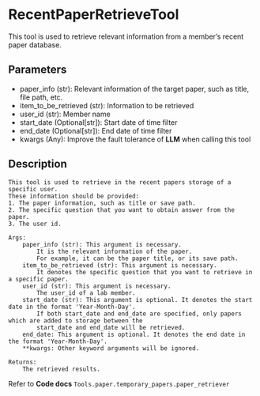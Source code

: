 # RecentPaperRetrieveTool

This tool is used to retrieve relevant information from a member’s recent paper database.

## Parameters
- paper_info (str): Relevant information of the target paper, such as title, file path, etc.
- item_to_be_retrieved (str): Information to be retrieved
- user_id (str): Member name
- start_date (Optional[str]): Start date of time filter
- end_date (Optional[str]): End date of time filter
- kwargs (Any): Improve the fault tolerance of **LLM** when calling this tool

## Description
```text
This tool is used to retrieve in the recent papers storage of a specific user.
These information should be provided:
1. The paper information, such as title or save path.
2. The specific question that you want to obtain answer from the paper.
3. The user id.

Args:
    paper_info (str): This argument is necessary.
        It is the relevant information of the paper.
        For example, it can be the paper title, or its save path.
    item_to_be_retrieved (str): This argument is necessary.
        It denotes the specific question that you want to retrieve in a specific paper.
    user_id (str): This argument is necessary.
        The user_id of a lab member.
    start_date (str): This argument is optional. It denotes the start date in the format 'Year-Month-Day'.
        If both start_date and end_date are specified, only papers which are added to storage between the
        start_date and end_date will be retrieved.
    end_date: This argument is optional. It denotes the end date in the format 'Year-Month-Day'.
    **kwargs: Other keyword arguments will be ignored.

Returns:
    The retrieved results.
```

Refer to **Code docs** `Tools.paper.temporary_papers.paper_retriever`